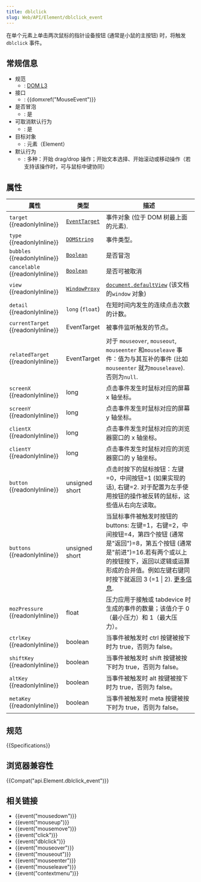 ```yaml
---
title: dblclick
slug: Web/API/Element/dblclick_event
---
```

在单个元素上单击两次鼠标的指针设备按钮 (通常是小鼠的主按钮) 时，将触发 `dblclick` 事件。

## 常规信息

- 规范
  - : [DOM L3](http://www.w3.org/TR/DOM-Level-3-Events/#event-type-dbclick)
- 接口
  - : {{domxref("MouseEvent")}}
- 是否冒泡
  - : 是
- 可取消默认行为
  - : 是
- 目标对象
  - : 元素（Element）
- 默认行为
  - : 多种：开始 drag/drop 操作；开始文本选择、开始滚动或移动操作（若支持该操作时，可与鼠标中键协同）

## 属性

| 属性                                     | 类型                                             | 描述                                                                                                                                                                                                                                                                |
| ---------------------------------------- | ------------------------------------------------ | ------------------------------------------------------------------------------------------------------------------------------------------------------------------------------------------------------------------------------------------------------------------- |
| `target` {{readonlyInline}}        | [`EventTarget`](/zh-CN/docs/Web/API/EventTarget) | 事件对象 (位于 DOM 树最上面的元素).                                                                                                                                                                                                                                 |
| `type` {{readonlyInline}}          | [`DOMString`](/zh-CN/docs/Web/API/DOMString)     | 事件类型。                                                                                                                                                                                                                                                          |
| `bubbles` {{readonlyInline}}       | [`Boolean`](/zh-CN/docs/Web/API/Boolean)         | 是否冒泡                                                                                                                                                                                                                                                            |
| `cancelable` {{readonlyInline}}    | [`Boolean`](/zh-CN/docs/Web/API/Boolean)         | 是否可被取消                                                                                                                                                                                                                                                        |
| `view` {{readonlyInline}}          | [`WindowProxy`](/zh-CN/docs/Web/API/WindowProxy) | [`document.defaultView`](/zh-CN/docs/Web/API/Document/defaultView) (该文档的`window` 对象)                                                                                                                                                                          |
| `detail` {{readonlyInline}}        | `long` (`float`)                                 | 在短时间内发生的连续点击次数的计数。                                                                                                                                                                                                                                |
| `currentTarget` {{readonlyInline}} | EventTarget                                      | 被事件监听触发的节点。                                                                                                                                                                                                                                              |
| `relatedTarget` {{readonlyInline}} | EventTarget                                      | 对于 `mouseover`, `mouseout`, `mouseenter` 和`mouseleave` 事件：值为与其互补的事件 (比如`mouseenter` 就为`mouseleave`). 否则为`null`.                                                                                                                               |
| `screenX` {{readonlyInline}}       | long                                             | 点击事件发生时鼠标对应的屏幕 x 轴坐标。                                                                                                                                                                                                                             |
| `screenY` {{readonlyInline}}       | long                                             | 点击事件发生时鼠标对应的屏幕 y 轴坐标。                                                                                                                                                                                                                             |
| `clientX` {{readonlyInline}}       | long                                             | 点击事件发生时鼠标对应的浏览器窗口的 x 轴坐标。                                                                                                                                                                                                                     |
| `clientY` {{readonlyInline}}       | long                                             | 点击事件发生时鼠标对应的浏览器窗口的 y 轴坐标。                                                                                                                                                                                                                     |
| `button` {{readonlyInline}}        | unsigned short                                   | 点击时按下的鼠标按钮：左键=0，中间按钮=1 (如果实现的话), 右键=2. 对于配置为左手使用按钮的操作被反转的鼠标，这些值从右向左读取。                                                                                                                                     |
| `buttons` {{readonlyInline}}       | unsigned short                                   | 当鼠标事件被触发时按钮的 buttons: 左键=1，右键=2，中间按钮=4，第四个按钮 (通常是"返回")=8，第五个按钮 (通常是"前进")=16.若有两个或以上的按钮按下，返回以逻辑或运算形成的合并值。例如左键右键同时按下就返回 3 (=1 \| 2). [更多信息](/zh-CN/docs/Web/API/MouseEvent). |
| `mozPressure` {{readonlyInline}}   | float                                            | 压力应用于接触或 tabdevice 时生成的事件的数量；该值介于 0（最小压力）和 1（最大压力）。                                                                                                                                                                             |
| `ctrlKey` {{readonlyInline}}       | boolean                                          | 当事件被触发时 ctrl 按键被按下时为 true，否则为 false。                                                                                                                                                                                                             |
| `shiftKey` {{readonlyInline}}      | boolean                                          | 当事件被触发时 shift 按键被按下时为 true，否则为 false。                                                                                                                                                                                                            |
| `altKey` {{readonlyInline}}        | boolean                                          | 当事件被触发时 alt 按键被按下时为 true，否则为 false。                                                                                                                                                                                                              |
| `metaKey` {{readonlyInline}}       | boolean                                          | 当事件被触发时 meta 按键被按下时为 true，否则为 false。                                                                                                                                                                                                             |

## 规范

{{Specifications}}

## 浏览器兼容性

{{Compat("api.Element.dblclick_event")}}

## 相关链接

- {{event("mousedown")}}
- {{event("mouseup")}}
- {{event("mousemove")}}
- {{event("click")}}
- {{event("dblclick")}}
- {{event("mouseover")}}
- {{event("mouseout")}}
- {{event("mouseenter")}}
- {{event("mouseleave")}}
- {{event("contextmenu")}}
